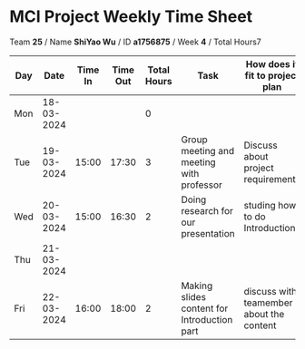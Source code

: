 # MCI Project Weekly Time Sheet

Team **25** / Name **ShiYao Wu** / ID **a1756875** / Week **4** / Total Hours7

| Day | Date       | Time In | Time Out | Total Hours | Task | How does it fit to project plan | Outcome/Next action |
| --- | ---------- | ------- | -------- | ----------- | ---- | ------------------------------- | ------------------- |
| Mon | 18-03-2024 |         |          | 0           | | | |
| Tue | 19-03-2024 | 15:00   | 17:30    | 3        | Group meeting and meeting with professor| Discuss about project requirements| Task alocation with teamember|
| Wed | 20-03-2024 | 15:00   | 16:30    | 2            | Doing research for our presentation | studing how to do Introduction  | Making presentation content|
| Thu | 21-03-2024 |         |          |            | | | |
| Fri | 22-03-2024 | 16:00   | 18:00    | 2           | Making slides content for Introduction part| discuss with teamember about the content | Prepare video recording usring zoom|
